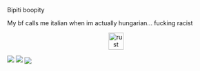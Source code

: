 Bipiti boopity

My bf calls me italian when im actually hungarian... fucking racist

<p align="center"> <a href="https://isocpp.org/" target="_blank"> <img src="https://upload.wikimedia.org/wikipedia/commons/thumb/1/18/ISO_C%2B%2B_Logo.svg/1200px-ISO_C%2B%2B_Logo.svg.png" alt="rust" width="35" height="40"/> </a> </p>


![](https://komarev.com/ghpvc/?wtfRexx&style=flat-square)
![](https://hit.yhype.me/github/profile?user_id=44014925)
<img src="https://komarev.com/ghpvc/?username=wtfRexx&&style=flat-square" align="center" />
